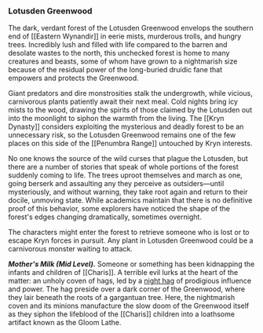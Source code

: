### Lotusden Greenwood

The dark, verdant forest of the Lotusden Greenwood envelops the southern end of [[Eastern Wynandir]] in eerie mists, murderous trolls, and hungry trees. Incredibly lush and filled with life compared to the barren and desolate wastes to the north, this unchecked forest is home to many creatures and beasts, some of whom have grown to a nightmarish size because of the residual power of the long-buried druidic fane that empowers and protects the Greenwood.

Giant predators and dire monstrosities stalk the undergrowth, while vicious, carnivorous plants patiently await their next meal. Cold nights bring icy mists to the wood, drawing the spirits of those claimed by the Lotusden out into the moonlight to siphon the warmth from the living. The [[Kryn Dynasty]] considers exploiting the mysterious and deadly forest to be an unnecessary risk, so the Lotusden Greenwood remains one of the few places on this side of the [[Penumbra Range]] untouched by Kryn interests.

No one knows the source of the wild curses that plague the Lotusden, but there are a number of stories that speak of whole portions of the forest suddenly coming to life. The trees uproot themselves and march as one, going berserk and assaulting any they perceive as outsiders—until mysteriously, and without warning, they take root again and return to their docile, unmoving state. While academics maintain that there is no definitive proof of this behavior, some explorers have noticed the shape of the forest's edges changing dramatically, sometimes overnight.

The characters might enter the forest to retrieve someone who is lost or to escape Kryn forces in pursuit. Any plant in Lotusden Greenwood could be a carnivorous monster waiting to attack.

_**Mother's Milk (Mid Level).**_ Someone or something has been kidnapping the infants and children of [[Charis]]. A terrible evil lurks at the heart of the matter: an unholy coven of hags, led by a [night hag](https://www.dndbeyond.com/monsters/night-hag) of prodigious influence and power. The hag preside over a dark corner of the Greenwood, where they lair beneath the roots of a gargantuan tree. Here, the nightmarish coven and its minions manufacture the slow doom of the Greenwood itself as they siphon the lifeblood of the [[Charis]] children into a loathsome artifact known as the Gloom Lathe.